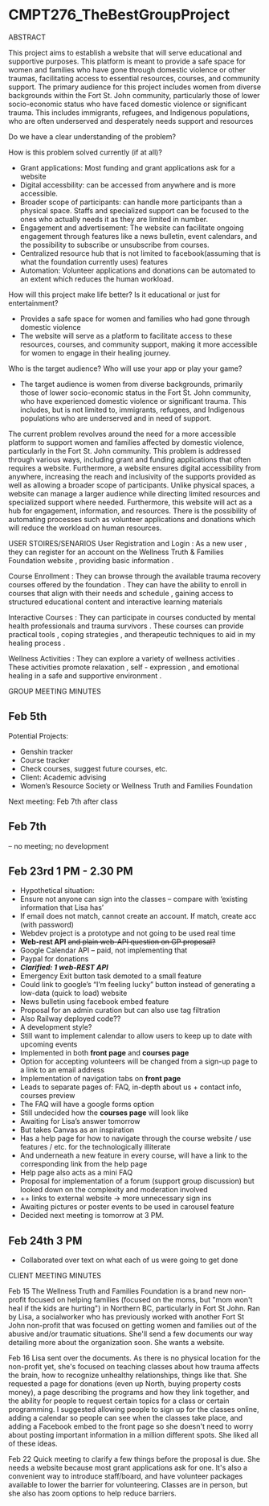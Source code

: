 # CMPT276_TheBestGroupProject
ABSTRACT

This project aims to establish a website that will serve educational and supportive purposes. This platform is meant to provide a safe space for women and families who have gone through domestic violence or other traumas, facilitating access to essential resources, courses, and community support. The primary audience for this project includes women from diverse backgrounds within the Fort St. John community, particularly those of lower socio-economic status who have faced domestic violence or significant trauma. This includes immigrants, refugees, and Indigenous populations, who are often underserved and desperately needs support and resources

Do we have a clear understanding of the problem?

How is this problem solved currently (if at all)?

- Grant applications: Most funding and grant applications ask for a website
- Digital accessbility: can be accessed from anywhere and is more accessible.
- Broader scope of participants: can handle more participants than a physical space. Staffs and specialized support can be focused to the ones who actually needs it as they are limited in number.
- Engagement and advertisement: The website can facilitate ongoing engagement through features like a news bulletin, event calendars, and the possibility to subscribe or unsubscribe from courses.
- Centralized resource hub that is not limited to facebook(assuming that is what the foundation currently uses) features
- Automation: Volunteer applications and donations can be automated to an extent which reduces the human workload.

How will this project make life better? Is it educational or just for entertainment?

- Provides a safe space for women and families who had gone through domestic violence
- The website will serve as a platform to facilitate access to these resources, courses, and community support, making it more accessible for women to engage in their healing journey.

Who is the target audience? Who will use your app or play your game?

- The target audience is women from diverse backgrounds, primarily those of lower socio-economic status in the Fort St. John community, who have experienced domestic violence or significant trauma. This includes, but is not limited to, immigrants, refugees, and Indigenous populations who are underserved and in need of support.

The current problem revolves around the need for a more accessible platform to support women and families affected by domestic violence, particularly in the Fort St. John community. This problem is addressed through various ways, including grant and funding applications that often requires a website. Furthermore, a website ensures digital accessibility from anywhere, increasing the reach and inclusivity of the supports provided as well as allowing a broader scope of participants. Unlike physical spaces, a website can manage a larger audience while directing limited resources and specialized support where needed. Furthermore, this website will act as a hub for engagement, information, and resources. There is the possibility of automating processes such as volunteer applications and donations which will reduce the workload on human resources.


USER STOIRES/SENARIOS
User Registration and Login : As a new user , they can register for an account on the Wellness Truth & Families Foundation website , providing basic information .

 Course Enrollment : They can browse through the available trauma recovery courses offered by the foundation . They can have the ability to enroll in courses that align with their needs and schedule , gaining access to structured educational content and interactive learning materials 

Interactive Courses : They can participate in courses conducted by mental health professionals and trauma survivors . These courses can provide practical tools , coping strategies , and therapeutic techniques to aid in my healing process . 

Wellness Activities : They can explore a variety of wellness activities . These activities promote relaxation , self - expression , and emotional healing in a safe and supportive environment .


GROUP MEETING MINUTES
## Feb 5th

Potential Projects:

- Genshin tracker
- Course tracker
- Check courses, suggest future courses, etc.
- Client: Academic advising
- Women’s Resource Society or Wellness Truth and Families Foundation

Next meeting: Feb 7th after class

## Feb 7th

– no meeting; no development

## Feb 23rd 1 PM - 2.30 PM

- Hypothetical situation:
- Ensure not anyone can sign into the classes – compare with ‘existing information that Lisa has’
- If email does not match, cannot create an account. If match, create acc (with password)
- Webdev project is a prototype and not going to be used real time
- **Web-rest API** ~~and plain web-API question on GP proposal?~~
- Google Calendar API – paid, not implementing that
- Paypal for donations
- ***Clarified: 1 web-REST API***
- Emergency Exit button task demoted to a small feature
- Could link to google’s “I’m feeling lucky” button instead of generating a low-data (quick to load) website
- News bulletin using facebook embed feature
- Proposal for an admin curation but can also use tag filtration
- Also Railway deployed code??
- A development style?
- Still want to implement calendar to allow users to keep up to date with upcoming events
- Implemented in both **front page** and **courses page**
- Option for accepting volunteers will be changed from a sign-up page to a link to an email address
- Implementation of navigation tabs on **front page**
- Leads to separate pages of: FAQ, in-depth about us + contact info, courses preview
- The FAQ will have a google forms option
- Still undecided how the **courses page** will look like
- Awaiting for Lisa’s answer tomorrow
- But takes Canvas as an inspiration
- Has a help page for how to navigate through the course website / use features / etc. for the technologically illiterate
- And underneath a new feature in every course, will have a link to the corresponding link from the help page
- Help page also acts as a mini FAQ
- Proposal for implementation of a forum (support group discussion) but looked down on the complexity and moderation involved
- ++ links to external website → more unnecessary sign ins
- Awaiting pictures or poster events to be used in carousel feature
- Decided next meeting is tomorrow at 3 PM.

## Feb 24th 3 PM

- Collaborated over text on what each of us were going to get done

CLIENT MEETING MINUTES

Feb 15
The Wellness Truth and Families Foundation is a brand new non-profit focused on helping families (focused on the moms, but "mom won't heal if the kids are hurting") in Northern BC, particularly in Fort St John. Ran by Lisa, a socialworker who has previously worked with another Fort St John non-profit that was focused on getting women and families out of the abusive and/or traumatic situations. She'll send a few documents our way detailing more about the organization soon. She wants a website.

Feb 16
Lisa sent over the documents. As there is no physical location for the non-profit yet, she's focused on teaching classes about how trauma affects the brain, how to recognize unhealthy relationships, things like that. She requested a page for donations (even up North, buying property costs money), a page describing the programs and how they link together, and the ability for people to request certain topics for a class or certain programming. I suggested allowing people to sign up for the classes online, adding a calendar so people can see when the classes take place, and adding a Facebook embed to the front page so she doesn't need to worry about posting important information in a million different spots. She liked all of these ideas.

Feb 22
Quick meeting to clarify a few things before the proposal is due. She needs a website because most grant applications ask for one. It's also a convenient way to introduce staff/board, and have volunteer packages available to lower the barrier for volunteering. Classes are in person, but she also has zoom options to help reduce barriers.
